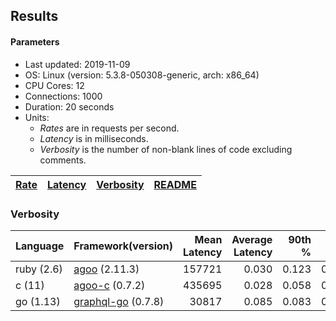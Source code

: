 ## Results

<!-- Result from here -->

#### Parameters
- Last updated: 2019-11-09
- OS: Linux (version: 5.3.8-050308-generic, arch: x86_64)
- CPU Cores: 12
- Connections: 1000
- Duration: 20 seconds
- Units:
  - _Rates_ are in requests per second.
  - _Latency_ is in milliseconds.
  - _Verbosity_ is the number of non-blank lines of code excluding comments.

| [Rate](rates.md) | [Latency](latency.md) | [Verbosity](verbosity.md) | [README](README.md) |
| ---------------- | --------------------- | ------------------------- | ------------------- |

### Verbosity
| Language | Framework(version) | Mean Latency | Average Latency | 90th % | 99th % | Std Dev | Rate | Verbosity |
| -------- | ------------------ | ------------:| ---------------:| ------:| ------:| -------:| ----:| ---------:|
| ruby (2.6) | [agoo](github.com/ohler55/agoo) (2.11.3) | 157721 | 0.030 | 0.123 | 0.196 | 1.159 | 0.30 | **98** |
| c (11) | [agoo-c](github.com/ohler55/agoo-c) (0.7.2) | 435695 | 0.028 | 0.058 | 0.175 | 0.184 | 0.08 | **320** |
| go (1.13) | [graphql-go](https://github.com/graphql-go/graphql) (0.7.8) | 30817 | 0.085 | 0.083 | 0.091 | 0.107 | 0.02 | **397** |
<!-- Result till here -->
